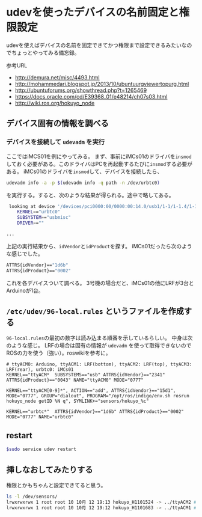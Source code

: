 # udevを使ったデバイスの名前固定と権限設定

udevを使えばデバイスの名前を固定できてかつ権限まで設定できるみたいなのでちょっとやってみる備忘録。

参考URL
- http://demura.net/misc/4493.html
- http://mohammedari.blogspot.jp/2013/10/ubuntuurgviewertopurg.html
- http://ubuntuforums.org/showthread.php?t=1265469
- https://docs.oracle.com/cd/E39368_01/e48214/ch07s03.html
- http://wiki.ros.org/hokuyo_node

## デバイス固有の情報を調べる

### デバイスを接続して `udevadm` を実行

ここではiMCS01を例にやってみる。
まず、事前にiMCs01のドライバを`insmod`しておく必要がある。このドライバはPCを再起動するたびに`insmod`する必要がある。
iMCs01のドライバを`insmod`して、デバイスを接続したら、

```bash
udevadm info -a -p $(udevadm info -q path -n /dev/urbtc0)
```

を実行する。すると、次のような結果が得られる。途中で略してある。

```bash
 looking at device '/devices/pci0000:00/0000:00:14.0/usb1/1-1/1-1.4/1-1.4:1.0/usbmisc/urbtc0':
    KERNEL=="urbtc0"
    SUBSYSTEM=="usbmisc"
    DRIVER==""

...
```

上記の実行結果から、`idVendor`と`idProduct`を探す。
iMCs01だったら次のような感じでした。
```bash
ATTRS{idVendor}=="1d6b"
ATTRS{idProduct}=="0002"
```

これを各デバイスついて調べる。
3号機の場合だと、iMCs01の他にLRFが3台とArduinoが1台。

## `/etc/udev/96-local.rules` というファイルを作成する

`96-local.rules`の最初の数字は読み込まる順番を示しているらしい。
中身は次のような感じ。
LRFの場合は固有の情報が `udevadm` を使って取得できないのでROSの力を使う（強い）。roswikiを参考に。

```
# ttyACM0: Arduino, ttyACM1: LRF(bottom), ttyACM2: LRF(top), ttyACM3: LRF(rear), urbtc0: iMCs01
KERNEL=="ttyACM*  SUBSYSTEMS=="usb" ATTRS{idVendor}=="2341" ATTRS{idProduct}=="0043" NAME="ttyACM0" MODE="0777"

KERNEL=="ttyACM[0-9]*", ACTION=="add", ATTRS{idVendor}=="15d1", MODE="0777", GROUP="dialout", PROGRAM="/opt/ros/indigo/env.sh rosrun hokuyo_node getID %N q", SYMLINK+="sensors/hokuyo_%c"

KERNEL=="urbtc*"  ATTRS{idVendor}=="1d6b" ATTRS{idProduct}=="0002" MODE="0777" NAME="urbtc0"
```

## restart

```bash
$sudo service udev restart
```

## 挿しなおしてみたりする

権限とかもちゃんと設定できてると思う。
```bash
ls -l /dev/sensors/  
lrwxrwxrwx 1 root root 10 10月 12 19:13 hokuyo_H1101524 -> ../ttyACM2 # top
lrwxrwxrwx 1 root root 10 10月 12 19:12 hokuyo_H1101683 -> ../ttyACM1 # bottom
```
